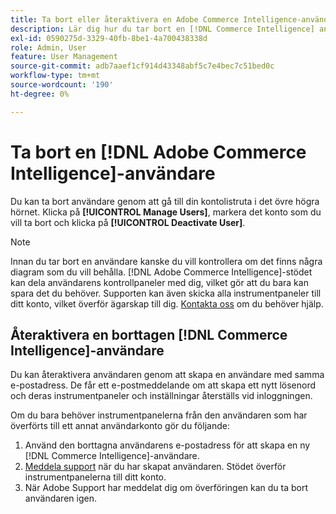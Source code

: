 ```yaml
---
title: Ta bort eller återaktivera en Adobe Commerce Intelligence-användare
description: Lär dig hur du tar bort en [!DNL Commerce Intelligence] användare.
exl-id: 0590275d-3329-40fb-8be1-4a700438338d
role: Admin, User
feature: User Management
source-git-commit: adb7aaef1cf914d43348abf5c7e4bec7c51bed0c
workflow-type: tm+mt
source-wordcount: '190'
ht-degree: 0%

---
```


# Ta bort en [!DNL Adobe Commerce Intelligence]-användare

Du kan ta bort användare genom att gå till din kontolistruta i det övre högra hörnet. Klicka på **[!UICONTROL Manage Users]**, markera det konto som du vill ta bort och klicka på **[!UICONTROL Deactivate User]**.

>[!NOTE]
>
>Innan du tar bort en användare kanske du vill kontrollera om det finns några diagram som du vill behålla. [!DNL Adobe Commerce Intelligence]-stödet kan dela användarens kontrollpaneler med dig, vilket gör att du bara kan spara det du behöver. Supporten kan även skicka alla instrumentpaneler till ditt konto, vilket överför ägarskap till dig. [Kontakta oss](../../guide-overview.md#Submitting-a-Support-Ticket) om du behöver hjälp.

## Återaktivera en borttagen [!DNL Commerce Intelligence]-användare

Du kan återaktivera användaren genom att skapa en användare med samma e-postadress. De får ett e-postmeddelande om att skapa ett nytt lösenord och deras instrumentpaneler och inställningar återställs vid inloggningen.

Om du bara behöver instrumentpanelerna från den användaren som har överförts till ett annat användarkonto gör du följande:

1. Använd den borttagna användarens e-postadress för att skapa en ny [!DNL Commerce Intelligence]-användare.
1. [Meddela support](https://experienceleague.adobe.com/docs/commerce-knowledge-base/kb/troubleshooting/miscellaneous/mbi-service-policies.html) när du har skapat användaren. Stödet överför instrumentpanelerna till ditt konto.
1. När Adobe Support har meddelat dig om överföringen kan du ta bort användaren igen.
